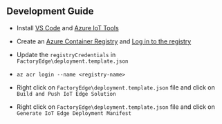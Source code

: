 ## Development Guide 

- Install [VS Code](https://code.visualstudio.com/Download) and [Azure IoT Tools](https://marketplace.visualstudio.com/items?itemName=vsciot-vscode.azure-iot-tools)

- Create an [Azure Container Registry](https://docs.microsoft.com/en-us/azure/container-registry/container-registry-get-started-portal#create-a-container-registry) and [Log in to the registry](https://docs.microsoft.com/en-us/azure/container-registry/container-registry-get-started-portal#log-in-to-registry)

- Update the `registryCredentials` in `FactoryEdge\deployment.template.json`

- `az acr login --name <registry-name>`

- Right click on `FactoryEdge\deployment.template.json` file and click on `Build and Push IoT Edge Solution`

- Right click on `FactoryEdge\deployment.template.json` file and click on `Generate IoT Edge Deployment Manifest`
